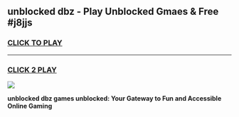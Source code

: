 
## unblocked dbz - Play Unblocked Gmaes & Free #j8jjs
<h3>
<a href="https://news.freeplayer.one?title=unblocked_dbz&ref=26F">CLICK TO PLAY</a></h3>
<hr>

<h3>
<a href="https://news.freeplayer.one?title=unblocked_dbz&ref=26F">CLICK 2 PLAY</a>
  
</h3>

<a href="https://news.freeplayer.one?title=unblocked_dbz&ref=26F/"><img src="https://clearcache.store/games.png"></a>


**unblocked dbz games unblocked: Your Gateway to Fun and Accessible Online Gaming**

